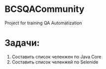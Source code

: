 # BCSQACommunity
Project for training QA Automatization
# Задачи:
1. Составить список челенжен по Java Core
1. Составить список челенжей по Selenide
 